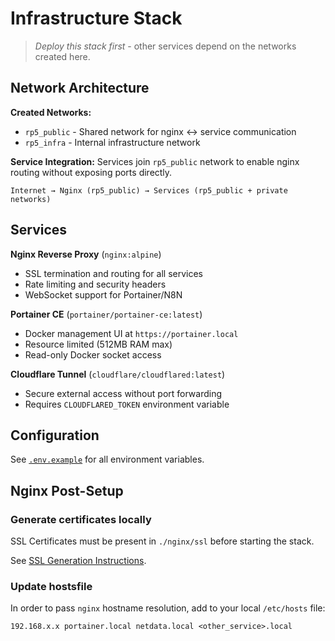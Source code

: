 # Infrastructure Stack

> *Deploy this stack first* - other services depend on the networks created here.

## Network Architecture

**Created Networks:**
- `rp5_public` - Shared network for nginx ↔ service communication
- `rp5_infra` - Internal infrastructure network

**Service Integration:**
Services join `rp5_public` network to enable nginx routing without exposing ports directly.

```
Internet → Nginx (rp5_public) → Services (rp5_public + private networks)
```

## Services

**Nginx Reverse Proxy** (`nginx:alpine`)
- SSL termination and routing for all services
- Rate limiting and security headers
- WebSocket support for Portainer/N8N

**Portainer CE** (`portainer/portainer-ce:latest`)
- Docker management UI at `https://portainer.local`
- Resource limited (512MB RAM max)
- Read-only Docker socket access

**Cloudflare Tunnel** (`cloudflare/cloudflared:latest`)
- Secure external access without port forwarding
- Requires `CLOUDFLARED_TOKEN` environment variable

## Configuration

See [`.env.example`](./.env.example) for all environment variables.


## Nginx Post-Setup

### Generate certificates locally

SSL Certificates must be present in `./nginx/ssl` before starting the stack.

See [SSL Generation Instructions](../docs/setup.md#1-infrastructure-stack).

### Update hostsfile

In order to pass `nginx` hostname resolution, add to your local `/etc/hosts` file:

```
192.168.x.x portainer.local netdata.local <other_service>.local
```
